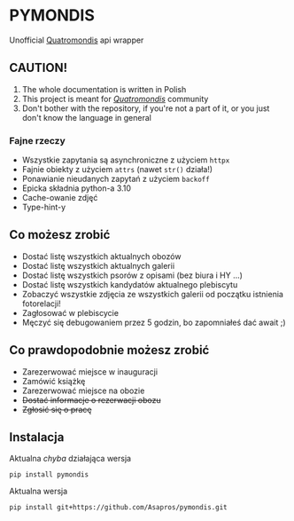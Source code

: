 # PYMONDIS
Unofficial [Quatromondis](https://quatromondis.pl/) api wrapper

## CAUTION!
1. The whole documentation is written in Polish
2. This project is meant for [_Quatromondis_](https://quatromondis.pl/) community
3. Don't bother with the repository, if you're not a part of it, or you just don't know the language in general

### Fajne rzeczy
- Wszystkie zapytania są asynchroniczne z użyciem `httpx`
- Fajnie obiekty z użyciem `attrs` (nawet `str()` działa!)
- Ponawianie nieudanych zapytań z użyciem `backoff`
- Epicka składnia python-a 3.10
- Cache-owanie zdjęć
- Type-hint-y

## Co możesz zrobić
- Dostać listę wszystkich aktualnych obozów
- Dostać listę wszystkich aktualnych galerii
- Dostać listę wszystkich psorów z opisami (bez biura i HY ...)
- Dostać listę wszystkich kandydatów aktualnego plebiscytu
- Zobaczyć wszystkie zdjęcia ze wszystkich galerii od początku istnienia fotorelacji!
- Zagłosować w plebiscycie
- Męczyć się debugowaniem przez 5 godzin, bo zapomniałeś dać await ;)

## Co prawdopodobnie możesz zrobić
- Zarezerwować miejsce w inauguracji
- Zamówić książkę
- Zarezerwować miejsce na obozie
- ~~Dostać informacje o rezerwacji obozu~~
- ~~Zgłosić się o pracę~~

## Instalacja
Aktualna *chyba* działająca wersja
```
pip install pymondis
```
Aktualna wersja
```
pip install git+https://github.com/Asapros/pymondis.git
```